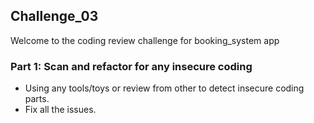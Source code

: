 
## Challenge_03

Welcome to the coding review challenge for booking_system app

### Part 1: Scan and refactor for any insecure coding

-   Using any tools/toys or review from other to detect insecure coding parts.
-   Fix all the issues.
